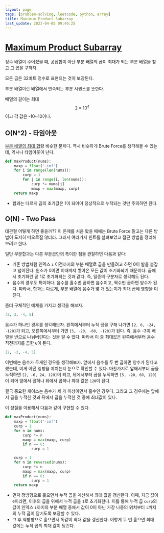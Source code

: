 ```yaml
---
layout: page
tags: [problem-solving, leetcode, python, array]
title: Maximum Product Subarray
last_update: 2023-04-05 09:46:25
---
```


# [Maximum Product Subarray](https://leetcode.com/problems/maximum-product-subarray/)

 정수 배열이 주어졌을 때, 공집합이 아닌 부분 배열의 곱이 최대가 되는
 부분 배열을 찾고 그 곱을 구하자.

 모든 곱은 32비트 정수로 표현되는 것이 보장된다.

 부분 배열이란 배열에서 연속되는 부분 시퀀스를 뜻한다.

 배열의 길이는 최대 $$ 2 \times 10^4 $$ 이고 각 값은 -10~10이다.

## O(N^2) - 타임아웃

 [부분 배열의 최대 합](../maximum-subarray)랑 비슷한 문제다. 역시
 비슷하게 Brute Force를 생각해볼 수 있는데, 역시나 타임아웃이 난다.

```python
def maxProduct(nums):
    maxp = float('-inf')
    for i in range(len(nums)):
        curp = 1
        for j in range(i, len(nums)):
            curp *= nums[j]
            maxp = max(maxp, curp)
    return maxp
```

 - 합과는 다르게 곱의 초기값은 1이 되어야 정상적으로 누적되는 것만
   주의하면 된다.

## O(N) - Two Pass

 대관절 어떻게 하면 좋을까?? 이 문제를 처음 봤을 때에는 Brute Force
 말고는 다른 방법이 도저히 떠오르질 않더라. 그래서 여러가지 힌트를
 살펴보았고 접근 방법을 정리해보려고 한다.

 일단 부분합과는 다른 부분곱만의 특이한 점을 관찰하면 다음과 같다:
 - 기존 방법처럼 인덱스 `i` 이전까지의 부분 배열로 곱을 만들려고 하면
   0이 발을 붙잡고 넘어진다. 원소가 0이면 이때까지 쌓아온 모든 값이
   초기화되기 때문이다. 곱에서 초기화란 곧 1로 초기화되는 것과
   같다. 즉, 일종의 구분자로 생각해도 된다.
 - 음수의 경우도 특이하다. 음수를 홀수번 곱하면 음수이고, 짝수번
   곱하면 양수가 된다. 따라서, 합과는 다르게, 부분 배열에 음수가 몇 개
   있는지가 최대 곱에 영향을 미친다.

 좀더 구체적인 예제를 가지고 생각을 해보자.

```python
[2, 3, -4, 5]
```

 음수가 하나인 경우를 생각해보자. 왼쪽에서부터 누적 곱을 구해 나가면
 `[2, 6, -24, -120]`가 되고, 오른쪽에서부터 가면 `[5, -20, -60,
 -120]`가 된다. 즉, 음수 -3이 배열을 반으로 나눠버린다는 것을 알 수
 있다. 따라서 이 중 최대값은 왼쪽에서부터 음수 직전까지를 곱한 `6`이
 된다.

```python
[2, -3, -4, 5]
```

 이번에는 음수가 두개인 경우를 생각해보자. 앞에서 음수를 두 번 곱하면
 양수가 된다고 했는데, 이게 어떤 영향을 미치는지 눈으로 확인할 수
 있다. 마찬가지로 앞에서부터 곱을 누적하면 `[2, -6, 24, 120]`이 되고,
 뒤에서부터 곱을 누적하면 `[5, -20, 60, 120]`이 되어 앞에서 곱하나
 뒤에서 곱하나 최대 값은 `120`이 된다.

 결국 중요한 케이스는 음수가 세 개 이상이면서 홀수인 경우다. 그리고 그
 경우에는 앞에서 곱을 누적한 것과 뒤에서 곱을 누적한 것 중에 최대값이
 있다.

 이 성질을 이용해서 다음과 같이 구현할 수 있다.

```python
def maxProduct(nums):
    maxp = float('-inf')
    curp = 1
    for n in nums:
        curp *= n
        maxp = max(maxp, curp)
        if n == 0:
            curp = 1

    curp = 1
    for n in reversed(nums):
        curp *= n
        maxp = max(maxp, curp)
        if n == 0:
            curp = 1
    return maxp
```

 - 먼저 정방향으로 훑으면서 누적 곱을 계산해서 최대 값을
   갱신한다. 이때, 지금 값이 `0`이라면, 이후의 곱을 위해서 누적 곱을
   `1`로 초기화한다. 이를 통해 누적 곱 `curp`의 값이 인덱스 `i`까지의
   부분 배열 중에서 값이 0이 아닌 가장 나중의 위치부터 `i`까지의 누적
   곱이 담기도록 보장할 수 있다.
 - 그 후 역방향으로 훑으면서 똑같이 최대 값을 갱신한다. 이렇게 두 번
   훑으면 최대 값에는 누적 곱의 최대 값이 담긴다.
